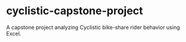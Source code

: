 # cyclistic-capstone-project
A capstone project analyzing Cyclistic bike-share rider behavior using Excel.
